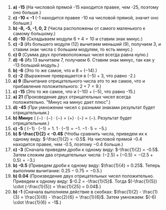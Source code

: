 1.  **a) -15** (На числовой прямой -15 находится правее, чем -25, поэтому оно больше.)
2.  **c) -10 < -1** (-1 находится правее -10 на числовой прямой, значит оно больше.)
3.  **b) -8, -5, -1, 0, 2** (Числа расположены от самого маленького к самому большому.)
4.  **d) -10** (Складываем модули $6 + 4 = 10$ и ставим знак минус.)
5.  **c) -3** (Из большего модуля (12) вычитаем меньший (9), получаем 3, и ставим знак числа с большим модулем, то есть минус.)
6.  **c) 0** (Сумма двух противоположных чисел всегда равна нулю.)
7.  **d) -6** (Из 13 вычитаем 7, получаем 6. Ставим знак минус, так как у -13 больший модуль.)
8.  **b) -6** (Это то же самое, что и $8 + (-14)$.)
9.  **c) -2** (Выражение превращается в $(-5) + 3$, что равно -2.)
10. **a) 9** (Вычитание отрицательного числа это то же самое, что и прибавление положительного: $2 + 7 = 9$.)
11. **c) -15** (Это то же самое, что и $(-10) + (-5)$, что равно -15.)
12. **a) 21** (Произведение двух отрицательных чисел всегда положительно. "Минус на минус дает плюс".)
13. **d) -45** (При умножении чисел с разными знаками результат будет отрицательным.)
14. **b) Минус** ( $(-)\cdot(-)\cdot(-) = (+)\cdot(-) = (-)$. Результат будет отрицательным.)
15. **c) -5** ( $(-1) \cdot (-1) = 1$. $1 \cdot (-1) = -1$. $-1 \cdot 5 = -5$.)
16. **b) $-\frac{1}{2} < -0.4$** (Чтобы сравнить числа, приведем их к одному виду. $-\frac{1}{2} = -0.5$. На числовой прямой -0.4 находится правее, чем -0.5, поэтому $-0.4$ больше.)
17. **c) -3** (Сначала приведем дроби к одному виду: $-\frac{1}{2} = -0.5$. Затем сложим два отрицательных числа: $(-2.5) + (-0.5) = -(2.5 + 0.5) = -3$.)
18. **b) -0.5** (Приведем дроби к одному виду: $\frac{1}{4} = 0.25$. Теперь выполним вычитание: $0.25 - 0.75 = -0.5$.)
19. **b) 0.04** (Произведение двух отрицательных чисел положительно. Приведем к одному виду: $-0.2 = -\frac{1}{5}$. Тогда $(-\frac{1}{5}) \cdot (-\frac{1}{5}) = \frac{1}{25} = 0.04$.)
20. **b) -1** (Сначала выполняем действие в скобках: $\frac{1}{2} - \frac{1}{3} = \frac{3}{6} - \frac{2}{6} = \frac{1}{6}$. Затем умножаем: $(-6) \cdot \frac{1}{6} = -1$.)
